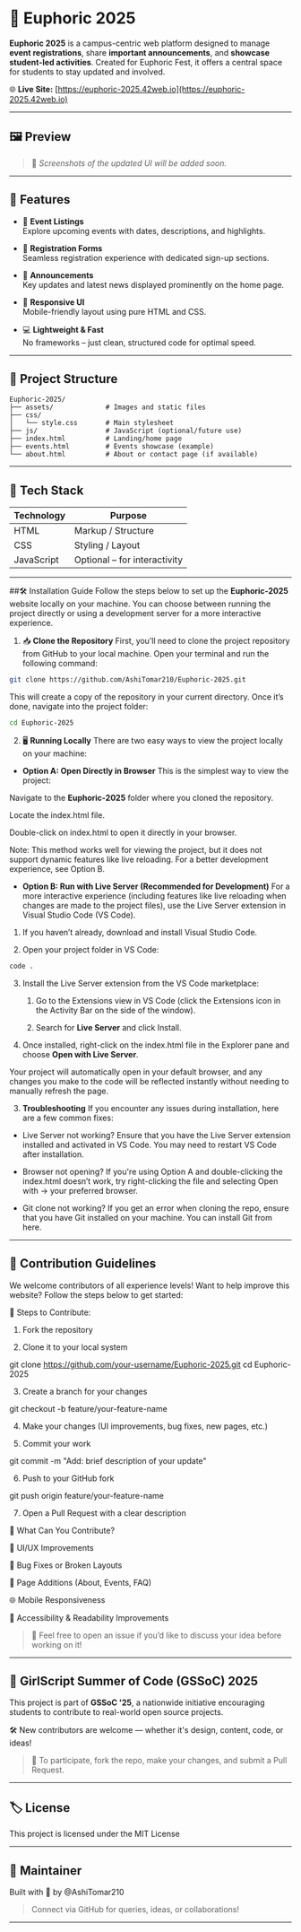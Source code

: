 # 🎉 Euphoric 2025

**Euphoric 2025** is a campus-centric web platform designed to manage **event registrations**, share **important announcements**, and **showcase student-led activities**. Created for Euphoric Fest, it offers a central space for students to stay updated and involved.

🌐 **Live Site:** [https://euphoric-2025.42web.io](https://euphoric-2025.42web.io)

---

## 🖼️ Preview

> 📸 *Screenshots of the updated UI will be added soon.*

---

## 🚀 Features

- 📅 **Event Listings**  
  Explore upcoming events with dates, descriptions, and highlights.

- 📝 **Registration Forms**  
  Seamless registration experience with dedicated sign-up sections.

- 📢 **Announcements**  
  Key updates and latest news displayed prominently on the home page.

- 🎨 **Responsive UI**  
  Mobile-friendly layout using pure HTML and CSS.

- 💻 **Lightweight & Fast**  
  No frameworks – just clean, structured code for optimal speed.

---

## 🧩 Project Structure

```plaintext
Euphoric-2025/
├── assets/             # Images and static files
├── css/
│   └── style.css       # Main stylesheet
├── js/                 # JavaScript (optional/future use)
├── index.html          # Landing/home page
├── events.html         # Events showcase (example)
└── about.html          # About or contact page (if available)
```

---

## 🧰 Tech Stack

| Technology | Purpose                 |
|------------|--------------------------|
| HTML       | Markup / Structure       |
| CSS        | Styling / Layout         |
| JavaScript | Optional – for interactivity |

---

##🛠️ Installation Guide
Follow the steps below to set up the **Euphoric-2025** website locally on your machine. You can choose between running the project directly or using a development server for a more interactive experience.

1. 📥 **Clone the Repository**
    First, you’ll need to clone the project repository from GitHub to your local machine. Open your terminal and run the following command:

```bash
git clone https://github.com/AshiTomar210/Euphoric-2025.git
```
This will create a copy of the repository in your current directory. Once it’s done, navigate into the project folder:

```bash
cd Euphoric-2025
```

2. 🖥️ **Running Locally**
There are two easy ways to view the project locally on your machine:

 - **Option A: Open Directly in Browser**
This is the simplest way to view the project:

Navigate to the **Euphoric-2025** folder where you cloned the repository.

Locate the index.html file.

Double-click on index.html to open it directly in your browser.

Note: This method works well for viewing the project, but it does not support dynamic features like live reloading. For a better development experience, see Option B.

 - **Option B: Run with Live Server (Recommended for Development)**
For a more interactive experience (including features like live reloading when changes are made to the project files), use the Live Server extension in Visual Studio Code (VS Code).

1. If you haven’t already, download and install Visual Studio Code.

2. Open your project folder in VS Code:

```bash
code .
```
3. Install the Live Server extension from the VS Code marketplace:

    1. Go to the Extensions view in VS Code (click the Extensions icon in the Activity Bar on the side of the window).

    2. Search for **Live Server** and click Install.

4. Once installed, right-click on the index.html file in the Explorer pane and choose **Open with Live Server**.

Your project will automatically open in your default browser, and any changes you make to the code will be reflected instantly without needing to manually refresh the page.

3. **Troubleshooting**
If you encounter any issues during installation, here are a few common fixes:

- Live Server not working?
Ensure that you have the Live Server extension installed and activated in VS Code. You may need to restart VS Code after installation.

- Browser not opening?
If you're using Option A and double-clicking the index.html doesn’t work, try right-clicking the file and selecting Open with → your preferred browser.

- Git clone not working?
If you get an error when cloning the repo, ensure that you have Git installed on your machine. You can install Git from here.

---

## 🤝 Contribution Guidelines

We welcome contributors of all experience levels!
Want to help improve this website? Follow the steps below to get started:

🧾 Steps to Contribute:

1. Fork the repository


2. Clone it to your local system

git clone https://github.com/your-username/Euphoric-2025.git
cd Euphoric-2025


3. Create a branch for your changes

git checkout -b feature/your-feature-name


4. Make your changes (UI improvements, bug fixes, new pages, etc.)


5. Commit your work

git commit -m "Add: brief description of your update"


6. Push to your GitHub fork

git push origin feature/your-feature-name


7. Open a Pull Request with a clear description



🙋 What Can You Contribute?

🎨 UI/UX Improvements

🐛 Bug Fixes or Broken Layouts

📄 Page Additions (About, Events, FAQ)

🌐 Mobile Responsiveness

📢 Accessibility & Readability Improvements


> 💬 Feel free to open an issue if you’d like to discuss your idea before working on it!

---

## 🚀 GirlScript Summer of Code (GSSoC) 2025

This project is part of **GSSoC '25**, a nationwide initiative encouraging students to contribute to real-world open source projects.

🛠️ New contributors are welcome — whether it's design, content, code, or ideas!

> 📌 To participate, fork the repo, make your changes, and submit a Pull Request.

---

## 🏷️ License

This project is licensed under the MIT License


---

## 🙋 Maintainer

Built with 💜 by @AshiTomar210

> Connect via GitHub for queries, ideas, or collaborations!

---
